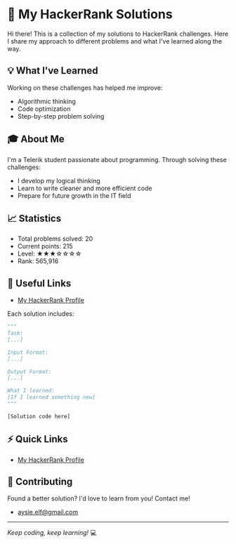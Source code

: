 # 🎯 My HackerRank Solutions

Hi there! This is a collection of my solutions to HackerRank challenges. Here I share my approach to different problems and what I've learned along the way.

## 💡 What I've Learned

Working on these challenges has helped me improve:
- Algorithmic thinking
- Code optimization
- Step-by-step problem solving

## 🎓 About Me

I'm a Telerik student passionate about programming. Through solving these challenges:
- I develop my logical thinking
- Learn to write cleaner and more efficient code
- Prepare for future growth in the IT field

## 📈 Statistics
- Total problems solved: 20
- Current points: 215
- Level: ★★★☆☆☆☆
- Rank: 565,916

## 🔗 Useful Links
- [My HackerRank Profile](https://www.hackerrank.com/profile/aysie_elf)

Each solution includes:
```python
"""
Task:
[...]

Input Format:
[...]

Output Format:
[...]

What I learned:
[If I learned something new]
"""

[Solution code here]
```

## ⚡ Quick Links
- [My HackerRank Profile](https://www.hackerrank.com/profile/aysie_elf)

## 🌟 Contributing
Found a better solution? I'd love to learn from you! Contact me!
- aysie.elf@gmail.com
---
*Keep coding, keep learning!* 💻
